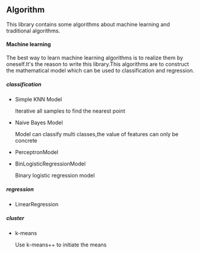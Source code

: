 ## Algorithm
This library contains some algorithms about machine learning and traditional algorithms.

#### Machine learning
The best way to learn machine learning algorithms is to realize them by oneself.It's the reason to write this library.This algorithms are to construct the mathematical model which can be used to classification and regression.

##### classification

* Simple KNN Model
    
    Iterative all samples to find the nearest point

* Naive Bayes Model
    
    Model can classify multi classes,the value of features can only be concrete
    
* PerceptronModel

* BinLogisticRegressionModel
    
    Binary logistic regression model
    
##### regression

* LinearRegression
    
##### cluster

* k-means
    
    Use k-means++ to initiate the means